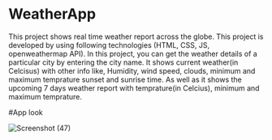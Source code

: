 # WeatherApp
This project shows real time weather report across the globe. 
This project is developed by using following technologies (HTML, CSS, JS, openweathermap API).
In this project, you can get the weather details of a particular city by entering the city name. 
It shows current weather(in Celcisus) with other info like, Humidity, wind speed, clouds, minimum and maximum temprature sunset and sunrise time.
As well as it shows the upcoming 7 days weather report with temprature(in Celcius), minimum and maximum temprature.


#App look

![Screenshot (47)](https://user-images.githubusercontent.com/101421882/184159846-d3546063-f661-49d8-94a0-43dbb339fa22.png)
